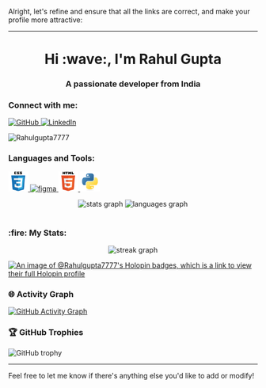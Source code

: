 Alright, let's refine and ensure that all the links are correct, and make your profile more attractive:

---

<h1 align="center">Hi :wave:, I'm Rahul Gupta</h1>
<h3 align="center">A passionate developer from India</h3>

<h3 align="left">Connect with me:</h3>
<p align="left">
  <a href="https://github.com/Rahulgupta7777" target="_blank" rel="noreferrer">
    <img src="https://img.shields.io/badge/GitHub-100000?style=for-the-badge&logo=github&logoColor=white" alt="GitHub" />
  </a>
<a href="https://linkedin.com/in/rahul-gupta-992259326" target="_blank" rel="noreferrer">
  <img src="https://img.shields.io/badge/LinkedIn-0077B5?style=for-the-badge&logo=linkedin&logoColor=white" alt="LinkedIn" />
</a>

</p>

<p align="left">
  <img src="https://komarev.com/ghpvc/?username=Rahulgupta7777&label=Profile%20views&color=0e75b6&style=flat" alt="Rahulgupta7777" />
</p>

<h3 align="left">Languages and Tools:</h3>
<p align="left">
  <a href="https://www.w3schools.com/css/" target="_blank" rel="noreferrer">
    <img src="https://raw.githubusercontent.com/devicons/devicon/master/icons/css3/css3-original-wordmark.svg" alt="css3" width="40" height="40"/>
  </a>
  <a href="https://www.figma.com/" target="_blank" rel="noreferrer">
    <img src="https://www.vectorlogo.zone/logos/figma/figma-icon.svg" alt="figma" width="40" height="40"/>
  </a>
  <a href="https://www.w3.org/html/" target="_blank" rel="noreferrer">
    <img src="https://raw.githubusercontent.com/devicons/devicon/master/icons/html5/html5-original-wordmark.svg" alt="html5" width="40" height="40"/>
  </a>
  <a href="https://www.python.org" target="_blank" rel="noreferrer">
    <img src="https://raw.githubusercontent.com/devicons/devicon/master/icons/python/python-original.svg" alt="python" width="40" height="40"/>
  </a>
</p>

<div align="center">
  <img src="https://github-readme-stats.vercel.app/api?username=Rahulgupta7777&show_icons=true&include_all_commits=true&count_private=true&theme=dracula&hide_border=true" height="150" alt="stats graph" />
  <img src="https://github-readme-stats.vercel.app/api/top-langs?username=Rahulgupta7777&layout=compact&theme=dracula&hide_border=true" height="150" alt="languages graph" />
</div>
<br>
<h3 align="left">:fire: My Stats:</h3>
<div align="center">
  <img src="https://streak-stats.demolab.com?user=Rahulgupta7777&locale=en&mode=daily&theme=dark&hide_border=false&border_radius=5" height="220" alt="streak graph" />
</div>

[![An image of @Rahulgupta7777's Holopin badges, which is a link to view their full Holopin profile](https://holopin.me/Rahulgupta7777)](https://www.holopin.io/@Rahulgupta7777)

### 🌐 Activity Graph

[![GitHub Activity Graph](https://github-readme-activity-graph.vercel.app/graph?username=Rahulgupta7777&bg_color=0d1117&color=53f547&line=65f207&point=2c42ed&area=true&hide_border=true)](https://github.com/Rahulgupta7777/github-readme-activity-graph)

### 🏆 GitHub Trophies

![GitHub trophy](https://github-profile-trophy.vercel.app/?username=Rahulgupta7777&theme=darkhub)

---

Feel free to let me know if there's anything else you'd like to add or modify!
